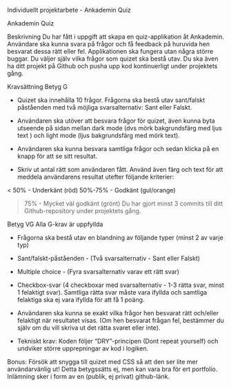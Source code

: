 Individuellt projektarbete - Ankademin Quiz

Ankademin Quiz

Beskrivning
Du har fått i uppgift att skapa en quiz-applikation åt Ankademin. Användare ska kunna svara på frågor och få feedback på huruvida hen besvarat dessa rätt eller fel. Applikationen ska fungera utan några större buggar. Du väljer själv vilka frågor som quizet ska bestå utav.
Du ska även ha ditt projekt på Github och pusha upp kod kontinuerligt under projektets gång.

Kravsättning
Betyg G

- Quizet ska innehålla 10 frågor. Frågorna ska bestå utav sant/falskt påståenden med två möjliga svarsalternativ: Sant eller Falskt.

- Användaren ska utöver att besvara frågor för quizet, även kunna byta utseende på sidan mellan dark mode (dvs mörk bakgrundsfärg med ljus text ) och light mode (ljus bakgrundsfärg med mörk text).

- Användaren ska kunna besvara samtliga frågor och sedan klicka på en knapp för att se sitt resultat.

- Skriv ut antal rätt som användaren fått. Använd även färg och text för att meddela användarens resultat utefter följande kriterier:

< 50% - Underkänt (röd)
50%-75% - Godkänt (gul/orange)

> 75% - Mycket väl godkänt (grönt)
> Du har gjort minst 3 commits till ditt Github-repository under projektets gång.

Betyg VG
Alla G-krav är uppfyllda

- Frågorna ska bestå utav en blandning av följande typer (minst 2 av varje typ)

- Sant/falskt-påståenden - (Två svarsalternativ - Sant eller Falskt)

- Multiple choice - (Fyra svarsalternativ varav ett rätt svar)

- Checkbox-svar (4 checkboxar med svarsalternativ - 1-3 rätta svar, minst 1 felaktigt svar). Samtliga rätta svar måste vara ifyllda och samtliga felaktiga ska ej vara ifyllda för att få 1 poäng.

- Användaren ska kunna se exakt vilka frågor hen besvarat rätt och/eller felaktigt när resultatet visas. (Om hen besvarat frågan fel, bestämmer du själv om du vill skriva ut det rätta svaret eller inte).

- Tekniskt krav: Koden följer “DRY”-principen (Dont repeat yourself) och undviker större upprepningar av kod i logiken.

Bonus: Försök att snygga till quizet med CSS så att den ser lite mer användarvänlig ut! Detta betygssätts ej, men kan vara bra för ert portfolio.
Inlämning sker i form av en (publik, ej privat) github-länk.
